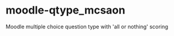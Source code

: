 moodle-qtype_mcsaon
===================

Moodle multiple choice question type with 'all or nothing' scoring